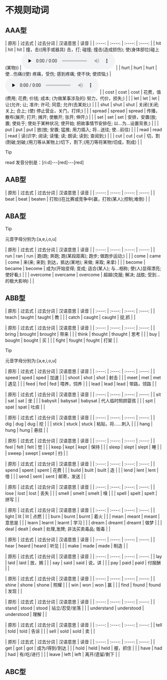 # 不规则动词

## AAA型
<!--sec data-title="2H花钱让3S放下读书去切割" data-id="section0" data-show=true ces-->
|  原形  | 过去式  | 过去分词  | 汉语意思  | 读音  |
| :----: | :----: | :----: | :----: |
| hit  | hit | hit | 撞，击((用手或器具) 击，打; 碰撞; 撞击(造成损伤); 使(身体部位)碰上(某物)) |<audio id="audio" controls="controls" preload="none"><source src="audio/appendixes-audio-2/2.4_5_elem_murph.mp3"></audio> |
| hurt  | hurt | hurt | 使…伤痛((使) 疼痛，受伤; 感到疼痛; 使不快; 使烦恼;) |<audio id="audio" controls="controls" preload="none"><source src="audio/appendixes-audio-2/2.4_7_elem_murph.mp3"></audio> |
| cost  | cost | cost | 花费，值(费用; 花费; 价钱; 成本; (为做某事涉及的) 努力，代价，损失;) | |
| let  | let | let | 让(允许; 让; 准许; 许可; 同意; 允许(去某处);) | |
| shut  | shut | shut | 关闭(关闭; 关上; 合上; (使) 停止营业，关门，打烊;) | |
| spread  | spread | spread | 传播，散布(展开; 打开; 摊开; 使散开; 张开; 伸开;) | |
| set  | set | set | 安排，安置(放; 置; 使处于; 使处于某种状况; 使开始; 把故事情节安排在; 以…为…设置背景;) | |
| put  | put | put | 放(放; 安置; 猛推; 用力插入; 将…送往; 使…前往) | |
| read  | read | read | 读(识字; 阅读; 读懂; 读; 朗读; 读到; 查阅到;) | |
| cut  | cut | cut | 切，割(割破;划破;(用刀等从某物上)切下，割下;(用刀等将某物)切成，割成) | |
>[!TIP]
>read 发音分别是：[ri:d]---[red]---[red]
<!--endsec-->

## AAB型
<!--sec data-title="打败天下无敌手，分词加en" data-id="section1" data-show=true ces-->
|  原形  | 过去式  | 过去分词  | 汉语意思  | 读音  |
| :----: | :----: | :----: | :----: |
| beat  | beat | beaten | 打败((在比赛或竞争中)赢，打败(某人);控制;难倒) | |
<!--endsec-->

## ABA型
<!--sec data-title="跑、来、成为、杨超越,过去式的元音字母变成a" data-id="section2" data-show=true ces-->
>[!TIP]
>元音字母分别为:[a,e,i,o,u]

|  原形  | 过去式  | 过去分词  | 汉语意思  | 读音  |
| :----: | :----: | :----: | :----: |
| run  | ran | run | 跑(跑; 奔跑; 跑(某段距离); 跑步; 做跑步运动;) | |
|  come  | came | come |  来(来; 来到; 到达，抵达(某地); 来做; 来取; 来拿) | |
| become  | became | become | 成为(开始变得; 变成; 适合(某人); 与…相称; 使(人)显得漂亮; 使好看;) | |
| overcome  | overcame | overcome | 超越(克服; 解决; 战胜; 受到…的极大影响) | |
<!--endsec-->

## ABB型
<!--sec data-title="教书被抓，有a则a, aught" data-id="section3" data-show=true ces-->
|  原形  | 过去式  | 过去分词  | 汉语意思  | 读音  |
| :----: | :----: | :----: | :----: |
| teach  | taught | taught | 教 | |
|  catch  | caught | caught |  捉,抓 | |
<!--endsec-->


<!--sec data-title="带来(了钱)想买(个东西去)打架，无a则o, ought" data-id="section4" data-show=true ces-->
|  原形  | 过去式  | 过去分词  | 汉语意思  | 读音  |
| :----: | :----: | :----: | :----: |
| bring  | brought | brought | 带来 | |
|  think  | thought | thought |  思考 | |
|  buy  | bought | bought |  买 | |
|  fight  | fought | fought |  打架 | |
<!--endsec-->

<!--sec data-title="加速射击遇见(了)喂牛领导，“过去时&分词”后一个元音字母去掉" data-id="section5" data-show=true ces-->
>[!TIP]
>元音字母分别为:[a,e,i,o,u]

|  原形  | 过去式  | 过去分词  | 汉语意思  | 读音  |
| :----: | :----: | :----: | :----: |
| speed  | sped | sped | 加速 | |
| shoot  | shot | shot | 射击 | |
| meet  | met | met | 遇见 | |
| feed  | fed | fed | 喂养，饲养 | |
| lead  | lead | lead | 带路，领路 | |
<!--endsec-->

<!--sec data-title="坐下临时照看（想）吐痰，“过分”i变a" data-id="section6" data-show=true ces-->
|  原形  | 过去式  | 过去分词  | 汉语意思  | 读音  |
| :----: | :----: | :----: | :----: |
| sit  | sat | sat | 坐 | |
| babysit  | babysat | babysat | 代人临时照顾婴孩 | |
| spit  | spat | spat | 吐痰 | |
<!--endsec-->

<!--sec data-title="挖刺（粘贴）悬挂，原形中间的元音字母变成u" data-id="section7" data-show=true ces-->
|  原形  | 过去式  | 过去分词  | 汉语意思  | 读音  |
| :----: | :----: | :----: | :----: |
| dig  | dug | dug | 挖 | |
| stick  | stuck | stuck | 粘贴，将……刺入 | |
| hang  | hung | hung | 悬挂 | |
<!--endsec-->

<!--sec data-title="我觉得，卫生靠平时保持，睡觉时就不要想着扫地了(eep,eel中间去个e末尾加个t)" data-id="section8" data-show=true ces-->
|  原形  | 过去式  | 过去分词  | 汉语意思  | 读音  |
| :----: | :----: | :----: | :----: |
| feel  | felt | felt | 觉 | |
| keep  | kept | kept | 保持 | |
| sleep | slept | slept | 睡 | |
| sweep  | swept | swept | 扫 | |
<!--endsec-->

<!--sec data-title="我花钱建造的房子可以借给你不能送给你,“过分”都是原形末尾的d变t" data-id="section9" data-show=true ces-->
|  原形  | 过去式  | 过去分词  | 汉语意思  | 读音  |
| :----: | :----: | :----: | :----: |
| spend  | spent | spent | 花费 | |
| build  | built | built | 造 | |
| lend | lent | lent | 借 | |
| send  | sent | sent | 邮寄，发送 | |
<!--endsec-->

<!--sec data-title="丢失闻拼写 原形末尾的字母换成t" data-id="section10" data-show=true ces-->
|  原形  | 过去式  | 过去分词  | 汉语意思  | 读音  |
| :----: | :----: | :----: | :----: |
| lose  | lost | lost | 丢失 | |
| smell  | smelt | smelt | 嗅 | |
| spell | spelt | spelt | 拼写 | |
<!--endsec-->

<!--sec data-title="‘燃烧’意思是什么？我没有学会，我做梦了，该怎么对付(“过分”原形后面加个t)" data-id="section11" data-show=true ces-->
|  原形  | 过去式  | 过去分词  | 汉语意思  | 读音  |
| :----: | :----: | :----: | :----: |
| light  | lit | lit | 点燃 | |
| burn  | burnt | burnt | 着火 | |
| mean  | meant | meant | 意思是 | |
| learn  | learnt | learnt | 学习 | |
| dream  | dreamt | dreamt | 做梦 | |
| deal  | dealt | dealt | 处理,发牌; 非法买卖毒品; 贩毒 | |
<!--endsec-->

<!--sec data-title="听见“过分”直接加个d, 制造是k变d" data-id="section12" data-show=true ces-->
|  原形  | 过去式  | 过去分词  | 汉语意思  | 读音  |
| :----: | :----: | :----: | :----: |
| hear  | heard | heard | 听见 | |
| make  | made | made | 制造 | |
<!--endsec-->

<!--sec data-title="一只下蛋的鹅说：“赶快付钱” (ay变成aid)" data-id="section13" data-show=true ces-->
|  原形  | 过去式  | 过去分词  | 汉语意思  | 读音  |
| :----: | :----: | :----: | :----: |
| lay  | laid | laid | 放，搁 | |
| say  | said | said | 说，讲 | |
| pay  | paid | paid | 付报酬 | |
<!--endsec-->

<!--sec data-title="照耀赢了，i变o，`发现`i变为ou" data-id="section14" data-show=true ces-->
|  原形  | 过去式  | 过去分词  | 汉语意思  | 读音  |
| :----: | :----: | :----: | :----: |
| shine  | shone | shone | 照耀 | |
| win  | won | won | 赢 | |
| find  | found | found | 发现 | |
<!--endsec-->

<!--sec data-title="站立理解an变为oo" data-id="section15" data-show=true ces-->
|  原形  | 过去式  | 过去分词  | 汉语意思  | 读音  |
| :----: | :----: | :----: | :----: |
| stand  | stood | stood | 站立/忍受/坐落 | |
| understand  | understood | understood | 理解 | |
<!--endsec-->

<!--sec data-title="告诉卖,ell变old" data-id="section16" data-show=true ces-->
|  原形  | 过去式  | 过去分词  | 汉语意思  | 读音  |
| :----: | :----: | :----: | :----: |
| tell  | told | told | 告诉 | |
| sell  | sold | sold | 卖 | |
<!--endsec-->

<!--sec data-title="得到握住e,o互换，have的ve变为d, leave的ave变为ft" data-id="section17" data-show=true ces-->
|  原形  | 过去式  | 过去分词  | 汉语意思  | 读音  |
| :----: | :----: | :----: | :----: |
| get  | got | got | 成为/得到/到达 | |
| hold  | held | held | 握，抓住 | |
| have  | had | had | 有/吃/进行 | |
| leave  | left | left | 离开/遗留/剩下 | |
<!--endsec-->

## ABC型

<!-- 


ABC型：即原型、过去式和过去分词不相同

口诀19：

①游泳喝酒唱歌开始打电话（谁知）下沉了。i---a---u(原形中含有字母i，在过去式中变为a，在过去分词中变为u。)（6个单词）②铃响（ring）后，开始（begin）唱歌（sing），游泳（swim）时，不要喝（drink）太多的水,否则会下沉（sink）的。

begin（开始，着手）---began---begun

drink（喝，饮）---drank---drunk

ring（响铃/打电话）---rang---rung

sing（唱歌）---sang---sung

sink（下沉）---sank---sunk

swim（游泳）---swam---swum

口诀20：

①长大后画画知道扔吹飞，过变ew,分加n(以字母ow或aw结尾的动词，在过去式中变成ew，过去分词则在原形后加-n。）（6个单词）②长（grow）大后，才知道（know）,不要乱扔（throw）乱吹（blow）乱画（draw）。

blow(刮风)---blew---blown

grow(成长/种植)---grew---grown

know（知道）---knew---known

throw（投）---threw---thrown

draw（绘画）---drew---drawn

fly(飞)---flew---flown

注意：飞

口诀21：

生育穿戴，ear过变ore,分变orn(原形-ear，过去式-ore，过去分词-orn。)(2个单词）

bear（生育）---bore---born

wear（穿）---wore---worn

口诀22：

偷盗醒来结冰打破选择说忘记，过去元音变成o,偷盗打破说未成还要e尾随，分词“过”后加n。（7个单词）

break（打破）---broke---broken,

choose（选择）---chose---chosen,

freeze（结冰）---froze---frozen,

speak(说)---spoke---spoken,

forget(忘记)---forgot---forgotten,

steal（偷盗）---stole---stolen,

wake(醒来)---woke---woken,

注意：忘记分词要双写t

口诀23：

升起驾驶骑车写字,过i变o（眼睁大），分加en, 注意骑车写字双写辅音（d和t)。（4个单词）

rise(升起/出现)---rose----risen

drive（驾驶/驱赶）---drove---driven

ride(骑)---rode---ridden

write(写)---wrote---written

口诀24：

规则的撒谎，不规则的躺，躺下就下蛋，下蛋不规则。（3个单词）

lie（躺/平放/位于）---lay---lain,

lie (撒谎、说谎)---lied---lied

lay (放置，产卵，下蛋)---laid---laid

口诀25：

是给吃看见落下，隐藏弄错摇动拿，分词结尾是en。(9个单词）

be(是)---was/were---been

give（给）---gave---given

eat(吃)---ate---eaten

see（看见）---saw---seen

fall(落下)---fell---fallen

hide(隐藏)---hid---hidden

mistake（弄错）---mistook---mistaken

shake（摇动）---shook---shaken

take(拿)---took---taken

口诀26：其他变化形式（3个）

do, did, done, go, went, gone, 我们常常见；show,showed,shown展示看

do（做/干）---did---done

go（去/到达）---went---gone

show(出示)---showed---shown

没有过去分词的动词（情态动词）

口诀27：

can（能/可能）---could,may（可以/可能）---might

shall(将/会)---should,will(将/愿意)---would -->